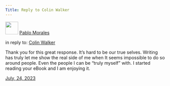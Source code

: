 ```yaml
---
Title: Reply to Colin Walker
---
```

<div class="u-author h-card">
<img src="https://static.lifeofpablo.com/pabs-cropped.jpg" class="u-photo" width="40">
 <a href="https://lifeofpablo.com/" class="u-url p-name">Pablo Morales</a>
</div>
 <p>in reply to: <a class="u-in-reply-to" href="https://colinwalker.blog/blog/?date=2023-07-23#p1">Colin Walker</a></p>
 <p class="e-content">Thank you for this great response. It’s hard to be our true selves. Writing has truly let me show the real side of me when It seems impossible to do so around people. Even the people I can be “truly myself” with. I started reading your eBook and I am enjoying it.  </p>
 <p>
 <a href="https://lifeofpablo.com/reply/reply-to-colin-walker" class="u-url">
     <time class="dt-published" datetime="2023-07-24 22:346:00-0700">July, 24, 2023</time></a>
</p>
</div>
